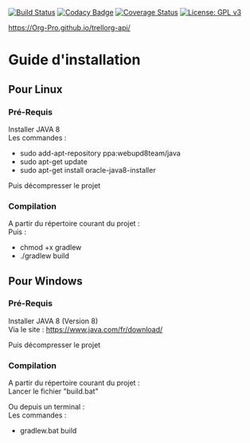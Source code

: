 [![Build Status](https://travis-ci.org/Org-Pro/trellorg-api.svg?branch=master)](https://travis-ci.org/Org-Pro/trellorg-api)
[![Codacy Badge](https://api.codacy.com/project/badge/Grade/9648a5e072954637af782a8451d4d3cc)](https://www.codacy.com/app/Trellorg/trellorg-api?utm_source=github.com&amp;utm_medium=referral&amp;utm_content=Trellorg/trellorg-api&amp;utm_campaign=Badge_Grade)
[![Coverage Status](https://coveralls.io/repos/github/Org-Pro/trellorg-api/badge.png?branch=master)](https://coveralls.io/github/Org-Pro/trellorg-api?branch=master)
[![License: GPL v3](https://img.shields.io/badge/License-GPL%20v3-blue.svg)](https://github.com/CodeChillAlluna/code-chill/blob/master/LICENSE)

<https://Org-Pro.github.io/trellorg-api/>

# Guide d'installation

## Pour Linux

### Pré-Requis
Installer JAVA 8  
Les commandes :  
- sudo add-apt-repository ppa:webupd8team/java  
- sudo apt-get update  
- sudo apt-get install oracle-java8-installer  
 
Puis décompresser le projet
    
### Compilation
A partir du répertoire courant du projet :  
Puis :  
- chmod +x gradlew  
- ./gradlew build  
    
## Pour Windows

### Pré-Requis
Installer JAVA 8 (Version 8)  
Via le site : <https://www.java.com/fr/download/>  

Puis décompresser le projet

### Compilation
A partir du répertoire courant du projet :  
Lancer le fichier "build.bat"  

Ou depuis un terminal :  
Les commandes :  
- gradlew.bat build

